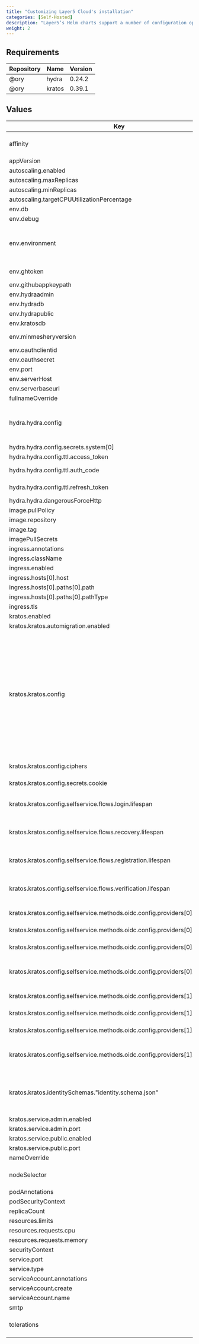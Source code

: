 ```yaml
---
title: "Customizing Layer5 Cloud's installation"
categories: [Self-Hosted]
description: "Layer5’s Helm charts support a number of configuration options. Please refer to following table of configuration options."
weight: 2
---
```


## Requirements

| Repository | Name | Version |
|------------|------|---------|
| @ory | hydra | 0.24.2 |
| @ory | kratos | 0.39.1 |

## Values

| Key | Type | Default | Description |
|-----|------|---------|-------------|
| affinity | object | `{}` | Affinity for Layer5 Cloud primary pods assignment ref: https://kubernetes.io/docs/concepts/configuration/assign-pod-node/#affinity-and-anti-affinity |
| appVersion | string | `"v0.7.15"` |  |
| autoscaling.enabled | bool | `false` |  |
| autoscaling.maxReplicas | int | `100` |  |
| autoscaling.minReplicas | int | `1` |  |
| autoscaling.targetCPUUtilizationPercentage | int | `80` |  |
| env.db | string | `"postgres://postgres:postgres@postgres-postgresql.postgres.svc.cluster.local:5432/meshery?sslmode=disable"` | URL to be used to connect with the meshery database. |
| env.debug | string | `"false"` |  |
| env.environment | string | `"cloud"` | If the environment is set as "development", the cloud server expects the meshery database connection at postgres://postgres:postgres@127.0.0.1:5432/meshery. For any other value env.db variable is used to connect to the database. |
| env.ghtoken | string | `""` | GitHub PAT to be used by server for dispatching workflows. |
| env.githubappkeypath | string | `"key.pem"` |  |
| env.hydraadmin | string | `"http://hydra-admin:4445"` |  |
| env.hydradb | string | `"postgres://postgres:postgres@postgres-postgresql.postgres.svc.cluster.local:5432/hydra?sslmode=disable"` | URL to be used to connect with the hydra database. |
| env.hydrapublic | string | `"http://hydra-public:4444"` |  |
| env.kratosdb | string | `"postgres://postgres:postgres@postgres-postgresql.postgres.svc.cluster.local:5432/kratos?sslmode=disable"` | URL to be used to connect with the kratos database. |
| env.minmesheryversion | string | `"v0.7.0"` | Minimum Meshery Server version compatible with the current Layer5 cloud server.  |
| env.oauthclientid | string | `"meshery-cloud"` |  |
| env.oauthsecret | string | `"secret1234567890"` |  |
| env.port | int | `9876` | The port on which Layer5 Cloud server runs. |
| env.serverHost | string | `"localhost"` |  |
| env.serverbaseurl | string | `"http://localhost:9876"` | Layer5 Cloud base URL |
| fullnameOverride | string | `"meshery-cloud"` |  |
| hydra.hydra.config | object | `{"dsn":"postgres://postgres:postgres@postgres-postgresql.postgres.svc.cluster.local:5432/hydra?sslmode=disable","log":{"leak_sensitive_values":false,"level":"debug"},"oauth2":{"expose_internal_errors":true},"secrets":{"system":[""]},"serve":{"public":{"cors":{"enabled":true}}},"strategies":{"access_token":"jwt"},"ttl":{"access_token":"24h","auth_code":"1h","id_token":"1h","refresh_token":"1000h"},"urls":{"consent":"https://public.hydra.localhost/consent","error":"https://public.hydra.localhost/error","login":"https://public.hydra.localhost/login","post_logout_redirect":"https://public.hydra.localhost/login","self":{"issuer":"https://public.hydra.localhost/hydra/","public":"https://public.hydra.localhost/hydra/"}}}` | Hydra configuration to use. You can pass your own Hydra configuration file and configure callback, admin and public urls. (Hydra Reference Configuration)[https://www.ory.sh/docs/hydra/reference/configuration] for detailed description of each fields. |
| hydra.hydra.config.secrets.system[0] | string | `""` | pass in a seceret to be used in AuthZ flow |
| hydra.hydra.config.ttl.access_token | string | `"24h"` | Expiry of the issued token |
| hydra.hydra.config.ttl.auth_code | string | `"1h"` | Expiry of the issued auth code to be exchanged for access_token. |
| hydra.hydra.config.ttl.refresh_token | string | `"1000h"` | Expiry of the issued refresh token, once expired the refresh token cannot be used to re-issue the access token. |
| hydra.hydra.dangerousForceHttp | bool | `true` | enabled for development environment to skip TLS. |
| image.pullPolicy | string | `"IfNotPresent"` |  |
| image.repository | string | `"layer5/meshery-cloud"` |  |
| image.tag | string | `"latest"` |  |
| imagePullSecrets | list | `[]` |  |
| ingress.annotations | object | `{}` |  |
| ingress.className | string | `""` |  |
| ingress.enabled | bool | `false` |  |
| ingress.hosts[0].host | string | `""` |  |
| ingress.hosts[0].paths[0].path | string | `"/"` |  |
| ingress.hosts[0].paths[0].pathType | string | `"ImplementationSpecific"` |  |
| ingress.tls | list | `[]` |  |
| kratos.enabled | bool | `true` |  |
| kratos.kratos.automigration.enabled | bool | `true` |  |
| kratos.kratos.config | object | `{"ciphers":{"algorithm":"xchacha20-poly1305"},"courier":{"smtp":{"connection_uri":""},"templates":{"recovery_code":{"valid":{"email":{"body":{"html":""},"subject":""}}},"verification_code":{"valid":{"email":{"body":{"html":""},"subject":""}}}}},"dsn":"postgres://postgres:postgres@postgres-postgresql.postgres.svc.cluster.local:5432/kratos?sslmode=disable","hashers":{"argon2":{"iterations":2,"key_length":16,"memory":"128MB","parallelism":1,"salt_length":16}},"identity":{"default_schema_id":"default","schemas":[{"id":"default","url":"file:///etc/config/identity.schema.json"}]},"log":{"format":"text","leak_sensitive_values":false,"level":"debug"},"secrets":{"cipher":[""],"cookie":[""]},"selfservice":{"allowed_return_urls":["http://localhost:9876"],"default_browser_return_url":"http://localhost:9876","flows":{"error":{"ui_url":"http://localhost:9876/error"},"login":{"after":{"default_browser_return_url":"http://localhost:9876/oauth/callback","password":{"hooks":[{"hook":"require_verified_address"}]}},"lifespan":"720m","ui_url":"http://localhost:9876/login"},"logout":{"after":{"default_browser_return_url":"http://localhost:9876/login"}},"recovery":{"enabled":true,"lifespan":"720h","ui_url":"http://localhost:9876/recovery","use":"code"},"registration":{"after":{"default_browser_return_url":"http://localhost:9876/registered","oidc":{"hooks":[{"hook":"session"},{"config":{"auth":{"config":{"in":"header","name":"X-API-Key","value":"dev_token"},"type":"api_key"},"body":"file:///home/ory/identity/password.webhook.jsonnet","method":"POST","response":{"ignore":true},"url":"http://localhost:9876/identity/users"},"hook":"web_hook"}]},"password":{"hooks":[{"config":{"auth":{"config":{"in":"header","name":"X-API-Key","value":"dev_token"},"type":"api_key"},"body":"file:///home/ory/identity/password.webhook.jsonnet","method":"POST","response":{"ignore":true},"url":"http://localhost:9876/identity/users"},"hook":"web_hook"}]}},"lifespan":"24h","ui_url":"http://localhost:9876/registration"},"settings":{"after":{"default_browser_return_url":"http://localhost:9876/account/profile"},"privileged_session_max_age":"15m","ui_url":"http://localhost:9876/reset"},"verification":{"enabled":true,"lifespan":"720h","ui_url":"http://localhost:9876/verification","use":"code"}},"methods":{"oidc":{"config":{"providers":[{"client_id":"","client_secret":"","id":"github","mapper_url":"file:///home/ory/identity/oidc.github.jsonnet","provider":"github","requested_claims":{"id_token":{"email":{"essential":true},"email_verified":{"essential":true},"name":{"essential":true},"picture":{"essential":true},"profile":{"essential":true}}},"scope":["read:user","user:email"]},{"client_id":"","client_secret":"","id":"google","mapper_url":"file:///home/ory/identity/oidc.google.jsonnet","provider":"google","requested_claims":{"id_token":{"email":{"essential":true},"email_verified":{"essential":true},"family_name":null,"given_name":{"essential":true},"hd":null}},"scope":["email","profile"]}]},"enabled":true},"password":{"config":{"haveibeenpwned_enabled":true,"identifier_similarity_check_enabled":true,"min_password_length":8},"enabled":true}}},"serve":{"admin":{"base_url":"http://localhost:9011/"},"public":{"base_url":"http://localhost:9010/","cors":{"allowed_headers":["Authorization","Cookie"],"allowed_methods":["POST","GET","PUT","PATCH","DELETE"],"allowed_origins":["http://localhost:9010/"],"enabled":true,"exposed_headers":["Content-Type","Set-Cookie"]}}}}` | Kratos configuration to use. You can pass your own Kratos configuration file and configure self-service flows, enable/disable features as required. (Kratos Reference Configuration)[https://www.ory.sh/docs/kratos/reference/configuration] for detailed description of each fields. |
| kratos.kratos.config.ciphers | object | `{"algorithm":"xchacha20-poly1305"}` | One of the values: `[noop, aes, xchacha20-poly1305]`. Default if not provided is `noop`. |
| kratos.kratos.config.secrets.cookie | list | `[""]` | Fill in values for cookie and cipher to be used in the AuthN flows |
| kratos.kratos.config.selfservice.flows.login.lifespan | string | `"720m"` | Each session is valid for a set amount of time. This time is the session's lifespan. When the session lifespan expires, the user must re-authenticate. |
| kratos.kratos.config.selfservice.flows.recovery.lifespan | string | `"720h"` | In the configuration, session lifespan is expressed in hours, minutes, and seconds. Use a combination of these units to define the desired lifespan. For example: 72h, 10m, 12s, 1h13m3s. |
| kratos.kratos.config.selfservice.flows.registration.lifespan | string | `"24h"` | Each session is valid for a set amount of time. This time is the session's lifespan. When the session lifespan expires, the user must re-authenticate. |
| kratos.kratos.config.selfservice.flows.verification.lifespan | string | `"720h"` | In the configuration, session lifespan is expressed in hours, minutes, and seconds. Use a combination of these units to define the desired lifespan. For example: 72h, 10m, 12s, 1h13m3s. |
| kratos.kratos.config.selfservice.methods.oidc.config.providers[0].client_id | string | `""` | GitHub OAuth App client_id to enable GitHub OIDC support for cloud IDP. |
| kratos.kratos.config.selfservice.methods.oidc.config.providers[0].client_secret | string | `""` | GitHub OAuth App client_secret to enable GitHub OIDC support for cloud IDP. |
| kratos.kratos.config.selfservice.methods.oidc.config.providers[0].mapper_url | string | `"file:///home/ory/identity/oidc.github.jsonnet"` | mapper_url is a jsonnet file to map the incoming OIDC profile details to the Kratos Identity. |
| kratos.kratos.config.selfservice.methods.oidc.config.providers[0].scope | list | `["read:user","user:email"]` | GitHub OAuth App scope's to specify exactly what type of access you need. Scopes limit access for OAuth tokens. They do not grant any additional permission beyond that which the user already has. |
| kratos.kratos.config.selfservice.methods.oidc.config.providers[1].client_id | string | `""` | Google OAuth App client_id to enable Google OIDC support for cloud IDP. |
| kratos.kratos.config.selfservice.methods.oidc.config.providers[1].client_secret | string | `""` | Google OAuth App client_secret to enable Google OIDC support for cloud IDP. |
| kratos.kratos.config.selfservice.methods.oidc.config.providers[1].mapper_url | string | `"file:///home/ory/identity/oidc.google.jsonnet"` | mapper_url is a jsonnet file to map the incoming OIDC profile details to the Kratos Identity. |
| kratos.kratos.config.selfservice.methods.oidc.config.providers[1].scope | list | `["email","profile"]` | GitHub OAuth App scope's to specify exactly what type of access you need. Scopes limit access for OAuth tokens. They do not grant any additional permission beyond that which the user already has. |
| kratos.kratos.identitySchemas."identity.schema.json" | string | `"{\n\"$id\": \"identity.schema.json\",\n\"$schema\": \"http://json-schema.org/draft-07/schema#\",\n\"title\": \"Person\",\n\"type\": \"object\",\n\"properties\": {\n  \"traits\": {\n    \"type\": \"object\",\n    \"properties\": {\n      \"email\": {\n        \"type\": \"string\",\n        \"format\": \"email\",\n        \"title\": \"E-Mail\",\n        \"minLength\": 3,\n        \"ory.sh/kratos\": {\n          \"credentials\": {\n            \"password\": {\n              \"identifier\": true\n            }\n          },\n          \"verification\": {\n            \"via\": \"email\"\n          },\n          \"recovery\": {\n            \"via\": \"email\"\n          }\n        }\n      },\n      \"name\": {\n        \"type\": \"object\",\n        \"properties\": {\n          \"first_name\": {\n            \"title\": \"First Name\",\n            \"type\": \"string\"\n          },\n          \"last_name\": {\n            \"title\": \"Last Name\",\n            \"type\": \"string\"\n          }\n        },\n        \"required\": [\n          \"first_name\",\n          \"last_name\"\n        ]\n      },\n      \"avatar\": {\n        \"title\": \"Avatar URL\",\n        \"type\": \"string\"\n      }\n    },\n    \"required\": [\n      \"email\",\n      \"name\"\n    ],\n    \"additionalProperties\": true\n  }\n}\n}"` |  |
| kratos.service.admin.enabled | bool | `true` |  |
| kratos.service.admin.port | int | `9011` | Kratos Admin API port |
| kratos.service.public.enabled | bool | `true` |  |
| kratos.service.public.port | int | `9010` | Kratos Public API port |
| nameOverride | string | `""` |  |
| nodeSelector | object | `{}` | Node labels for Layer5 Cloud pods assignment ref: https://kubernetes.io/docs/concepts/scheduling-eviction/assign-pod-node/ |
| podAnnotations | object | `{}` |  |
| podSecurityContext | object | `{}` |  |
| replicaCount | int | `1` |  |
| resources.limits | object | `{}` | The resources limits for the Layer5 Cloud containers |
| resources.requests.cpu | string | `"250m"` | The requested cpu for the Layer5 Cloud containers |
| resources.requests.memory | string | `"256Mi"` | The requested memory for the Layer5 Cloud containers |
| securityContext | object | `{}` |  |
| service.port | int | `9876` |  |
| service.type | string | `"ClusterIP"` |  |
| serviceAccount.annotations | object | `{}` |  |
| serviceAccount.create | bool | `true` | Specifies whether a service account should be created |
| serviceAccount.name | string | `"meshery-cloud"` |  |
| smtp | object | `{"smtphost":"","smtppassword":"","smtpport":"","smtpusername":""}` | smtp configuration to be used when sending out emails |
| tolerations | list | `[]` | Tolerations for Layer5 Cloud pods assignment ref: https://kubernetes.io/docs/concepts/configuration/taint-and-toleration/ |

